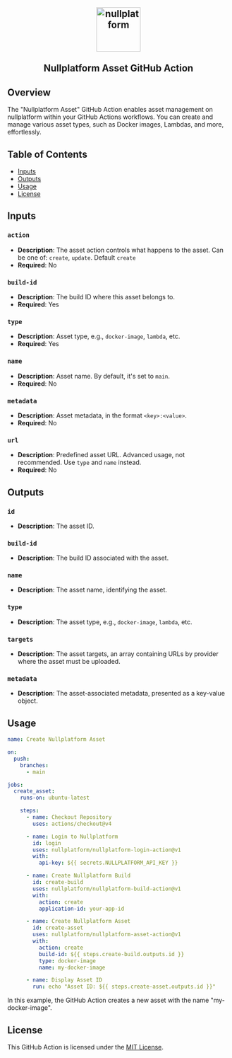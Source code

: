 <h2 align="center">
    <a href="https://nullplatform.com" target="blank_">
        <img height="100" alt="nullplatform" src="https://nullplatform.com/favicon/android-chrome-192x192.png" />
    </a>
    <br>
    <br>
    Nullplatform Asset GitHub Action
    <br>
</h2>

## Overview

The "Nullplatform Asset" GitHub Action enables asset management on nullplatform within your GitHub Actions workflows. You can create and manage various asset types, such as Docker images, Lambdas, and more, effortlessly.

## Table of Contents

- [Inputs](#inputs)
- [Outputs](#outputs)
- [Usage](#usage)
- [License](#license)

## Inputs

### `action`

- **Description**: The asset action controls what happens to the asset. Can be one of: `create`, `update`. Default `create`
- **Required**: No

### `build-id`

- **Description**: The build ID where this asset belongs to.
- **Required**: Yes

### `type`

- **Description**: Asset type, e.g., `docker-image`, `lambda`, etc.
- **Required**: Yes

### `name`

- **Description**: Asset name. By default, it's set to `main`.
- **Required**: No

### `metadata`

- **Description**: Asset metadata, in the format `<key>:<value>`.
- **Required**: No

### `url`

- **Description**: Predefined asset URL. Advanced usage, not recommended. Use `type` and `name` instead.
- **Required**: No

## Outputs

### `id`

- **Description**: The asset ID.

### `build-id`

- **Description**: The build ID associated with the asset.

### `name`

- **Description**: The asset name, identifying the asset.

### `type`

- **Description**: The asset type, e.g., `docker-image`, `lambda`, etc.

### `targets`

- **Description**: The asset targets, an array containing URLs by provider where the asset must be uploaded.

### `metadata`

- **Description**: The asset-associated metadata, presented as a key-value object.

## Usage

```yaml
name: Create Nullplatform Asset

on:
  push:
    branches:
      - main

jobs:
  create_asset:
    runs-on: ubuntu-latest

    steps:
      - name: Checkout Repository
        uses: actions/checkout@v4

      - name: Login to Nullplatform
        id: login
        uses: nullplatform/nullplatform-login-action@v1
        with:
          api-key: ${{ secrets.NULLPLATFORM_API_KEY }}

      - name: Create Nullplatform Build
        id: create-build
        uses: nullplatform/nullplatform-build-action@v1
        with:
          action: create
          application-id: your-app-id

      - name: Create Nullplatform Asset
        id: create-asset
        uses: nullplatform/nullplatform-asset-action@v1
        with:
          action: create
          build-id: ${{ steps.create-build.outputs.id }}
          type: docker-image
          name: my-docker-image

      - name: Display Asset ID
        run: echo "Asset ID: ${{ steps.create-asset.outputs.id }}"
```

In this example, the GitHub Action creates a new asset with the name "my-docker-image".

## License

This GitHub Action is licensed under the [MIT License](LICENSE).
